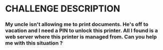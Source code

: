 # CHALLENGE DESCRIPTION
### My uncle isn't allowing me to print documents. He's off to vacation and I need a PIN to unlock this printer. All I found is a web server where this printer is managed from. Can you help me with this situation ?
